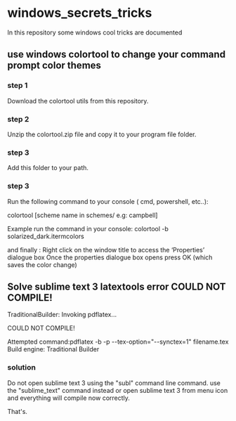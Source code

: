 # windows_secrets_tricks
In this repository some windows cool tricks are documented



## use windows colortool  to change your command prompt color themes

### step 1

Download the colortool utils from this repository.

### step 2

Unzip the colortool.zip file and copy it to your program file folder.

### step 3

Add this folder to your path.

### step 3
Run the following command to your console ( cmd, powershell, etc..):

colortool [scheme name in schemes/ e.g: campbell]

Example run the command in your console:
colortool -b solarized_dark.itermcolors

and finally :
Right click on the window title to access the ‘Properties’ dialogue box
Once the properties dialogue box opens press OK (which saves the color change)


## Solve sublime text 3 latextools error COULD NOT COMPILE! 

TraditionalBuilder: Invoking pdflatex... 

COULD NOT COMPILE!

Attempted command:pdflatex -b -p --tex-option="--synctex=1" filename.tex
Build engine: Traditional Builder

### solution

Do not open sublime text 3 using the "subl" command line command.
use the "sublime_text" command instead or open sublime text 3 from menu icon and everything will compile now correctly.

That's.


  
  
